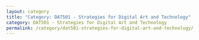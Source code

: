 ```yaml
---
layout: category
title: "Category: DAT501 - Strategies for Digital Art and Technology"
category: DAT501 - Strategies for Digital Art and Technology
permalink: /category/dat501-strategies-for-digital-art-and-technology/
---
```

